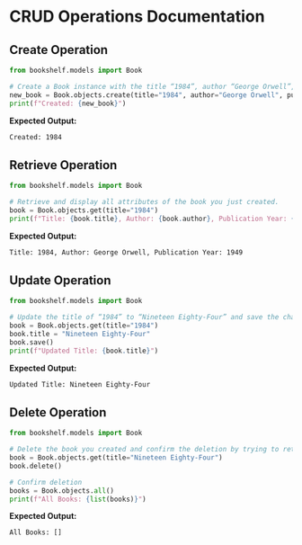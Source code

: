 # CRUD Operations Documentation

## Create Operation

```python
from bookshelf.models import Book

# Create a Book instance with the title “1984”, author “George Orwell”, and publication year 1949.
new_book = Book.objects.create(title="1984", author="George Orwell", publication_year=1949)
print(f"Created: {new_book}")
```

**Expected Output:**

```sh
Created: 1984
```

## Retrieve Operation

```python
from bookshelf.models import Book

# Retrieve and display all attributes of the book you just created.
book = Book.objects.get(title="1984")
print(f"Title: {book.title}, Author: {book.author}, Publication Year: {book.publication_year}")
```

**Expected Output:**

```sh
Title: 1984, Author: George Orwell, Publication Year: 1949
```

## Update Operation

```python
from bookshelf.models import Book

# Update the title of “1984” to “Nineteen Eighty-Four” and save the changes.
book = Book.objects.get(title="1984")
book.title = "Nineteen Eighty-Four"
book.save()
print(f"Updated Title: {book.title}")
```

**Expected Output:**

```sh
Updated Title: Nineteen Eighty-Four
```

## Delete Operation

```python
from bookshelf.models import Book

# Delete the book you created and confirm the deletion by trying to retrieve all books again.
book = Book.objects.get(title="Nineteen Eighty-Four")
book.delete()

# Confirm deletion
books = Book.objects.all()
print(f"All Books: {list(books)}")
```

**Expected Output:**

```sh
All Books: []
```
